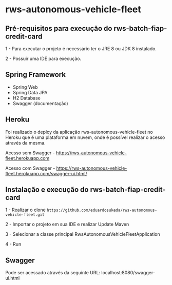# rws-autonomous-vehicle-fleet

## Pré-requisitos para execução do rws-batch-fiap-credit-card

1 - Para executar o projeto é necessário ter o JRE 8 ou JDK 8 instalado.

2 - Possuir uma IDE para execução.


## Spring Framework

- Spring Web
- Spring Data JPA
- H2 Database
- Swagger (documentação)

## Heroku

Foi realizado o deploy da aplicação rws-autonomous-vehicle-fleet no Heroku que é uma plataforma em nuvem, onde é possível realizar o acesso através da mesma.

Acesso sem Swagger - https://rws-autonomous-vehicle-fleet.herokuapp.com

Acesso com Swagger - https://rws-autonomous-vehicle-fleet.herokuapp.com/swagger-ui.html/


## Instalação e execução do rws-batch-fiap-credit-card

1 - Realizar o clone `https://github.com/eduardosukeda/rws-autonomous-vehicle-fleet.git`

2 - Importar o projeto em sua IDE e realizar Update Maven

3 - Selecionar a classe principal RwsAutonomousVehicleFleetApplication

4 - Run

## Swagger
Pode ser acessado através da seguinte URL: localhost:8080/swagger-ui.html
